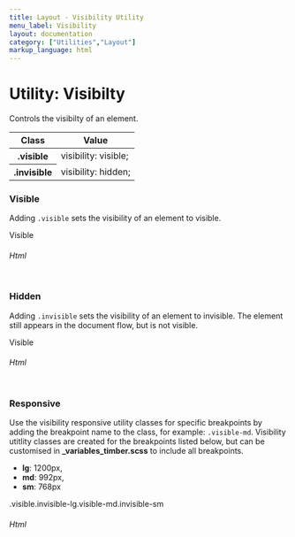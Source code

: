 ```yaml
---
title: Layout - Visibility Utility
menu_label: Visibility
layout: documentation
category: ["Utilities","Layout"]
markup_language: html
---
```


<div class="section-block">
  <div class="row pt-40 pt-md-40">
    <div class="col w-9/12 w-md-full order-2 content-inner">
      <h1 class="font-light">Utility: Visibilty</h1>
      <p>Controls the visibilty of an element.</p>
      <!-- Classes -->
      <div class="table-scrollable">
        <table class="table size-md rounded bg-white">
          <thead>
            <tr>
              <th> Class </th>
              <th> Value </th>
            </tr>
          </thead>
          <tbody class="font-mono">
            <tr>
              <th class="color-indigo">.visible</th>
              <td> visibility: visible; </td>
            </tr>
            <tr>
              <th class="color-indigo">.invisible</th>
              <td> visibility: hidden; </td>
            </tr>
          </tbody>
        </table>
      </div>
      <!-- Classes End -->
      <!-- Demo Block -->
      <div class="demo-block mt-80">
        <h3 class="font-light">Visible</h3>
        <p>Adding <code class="color-indigo font-bold">.visible</code> sets the visibility of an element to visible.</p>
        <div class="relative h-min-150 p-30 rounded bg-grey-ultralight">
          <div class="w-150 visible center p-30 rounded bg-grey-darkest color-white">Visible</div>
        </div>
      </div>
      <!-- Demo Block End -->
      <!-- code -->
      <h6 class="uppercase">Html</h6>
      <div class="rounded p-20 overflow-y-scroll mb-0 bg-gradient-grey-ultralight border-l border-4 border-solid border-indigo">
        <pre class="m-0 language-html"><code class="inline-block scrolling-touch"><!--<div class="w-150 visible center p-30 rounded bg-grey-darkest color-white">Visible</div>
--></code></pre>
      </div>
      <!-- code -->
      <!-- Demo Block -->
      <div class="demo-block mt-80">
        <h3 class="font-light">Hidden</h3>
        <p>Adding <code class="color-indigo font-bold">.invisible</code> sets the visibility of an element to invisible. The element still appears in the document flow, but is not visible.</p>
        <div class="relative h-min-150 p-30 rounded bg-grey-ultralight">
          <div class="w-150 invisible center p-30 rounded bg-grey-darkest color-white">Visible</div>
        </div>
      </div>
      <!-- Demo Block End -->
      <!-- code -->
      <h6 class="uppercase">Html</h6>
      <div class="rounded p-20 overflow-y-scroll mb-0 bg-gradient-grey-ultralight border-l border-4 border-solid border-indigo">
        <pre class="m-0 language-html"><code class="inline-block scrolling-touch"><!--<div class="w-150 invisible center p-30 rounded bg-grey-darkest color-white">Visible</div>
--></code></pre>
      </div>
      <!-- code -->
      <!-- Demo Block -->
      <div class="demo-block mt-80">
        <h3 class="font-light">Responsive</h3>
        <p>Use the visibility responsive utility classes for specific breakpoints by adding the breakpoint name to the class, for example: <code class="color-indigo font-bold">.visible-md</code>. Visibility utitlity classes are created for the breakpoints listed below, but can be customised in <strong>_variables_timber.scss</strong> to include all breakpoints.</p>
        <ul class="list-none">
          <li><strong>lg</strong>: 1200px,</li>
          <li><strong>md</strong>: 992px,</li>
          <li><strong>sm</strong>: 768px</li>
        </ul>
        <div class="relative h-min-150 p-30 rounded bg-grey-ultralight">
          <div class="visible invisible-lg visible-md invisible-sm visible-xs center p-30 rounded bg-grey-darkest color-white">.visible.invisible-lg.visible-md.invisible-sm</div>
        </div>
      </div>
      <!-- Demo Block End -->
      <!-- code -->
      <h6 class="uppercase">Html</h6>
      <div class="rounded p-20 overflow-y-scroll mb-0 bg-gradient-grey-ultralight border-l border-4 border-solid border-indigo">
        <pre class="m-0 language-html"><code class="inline-block scrolling-touch"><!--<div class="visible invisible-lg visible-md invisible-sm visible-xs center p-30 rounded bg-grey-darkest color-white">Visible</div>
--></code></pre>
      </div>
      <!-- code -->
    </div>
    <!-- Content Inner End -->
  </div>
</div>
